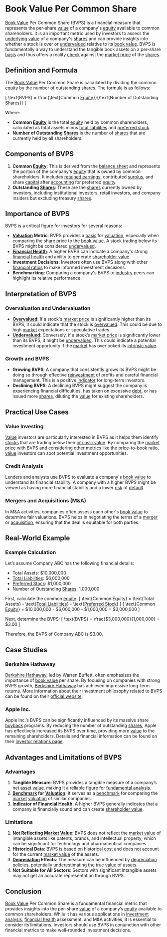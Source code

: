 # Book Value Per Common Share

[Book Value](../b/book_value.md) Per Common Share (BVPS) is a financial measure that represents the per-share [value](../v/value.md) of a company's [equity](../e/equity.md) available to common shareholders. It is an important metric used by investors to assess the [underlying](../u/underlying.md) [value](../v/value.md) of a company's [shares](../s/shares.md) and can provide insights into whether a stock is over or [undervalued](../u/undervalued.md) relative to its [book value](../b/book_value.md). BVPS is fundamentally a way to understand the tangible book assets on a per-share [basis](../b/basis.md) and thus offers a reality [check](../c/check.md) against the [market price](../m/market_price.md) of the [shares](../s/shares.md).

## Definition and Formula
The [Book Value](../b/book_value.md) Per Common Share is calculated by dividing the common [equity](../e/equity.md) by the number of outstanding [shares](../s/shares.md). The formula is as follows:

\[ \text{BVPS} = \frac{\text{Common [Equity](../e/equity.md)}}{\text{Number of Outstanding [Shares](../s/shares.md)}} \]

Where:
- **Common [Equity](../e/equity.md)** is the total [equity](../e/equity.md) held by common shareholders, calculated as total assets minus [total liabilities](../t/total_liabilities.md) and [preferred stock](../p/preferred_stock.md).
- **Number of Outstanding [Shares](../s/shares.md)** is the number of [shares](../s/shares.md) that are currently held by all shareholders.

## Components of BVPS
1. **Common [Equity](../e/equity.md)**: This is derived from the [balance sheet](../b/balance_sheet.md) and represents the portion of the company's [equity](../e/equity.md) that is owned by common shareholders. It includes [retained earnings](../r/retained_earnings.md), contributed [surplus](../s/surplus.md), and share [capital](../c/capital.md) after [accounting](../a/accounting.md) for preferred [equity](../e/equity.md).
2. **Outstanding [Shares](../s/shares.md)**: These are the [shares](../s/shares.md) currently owned by investors, including institutional investors, retail investors, and company insiders but excluding treasury [shares](../s/shares.md).

## Importance of BVPS
BVPS is a critical figure for investors for several reasons:
- **[Valuation](../v/valuation.md) Metric**: BVPS provides a [basis](../b/basis.md) for [valuation](../v/valuation.md), especially when comparing the share price to the [book value](../b/book_value.md). A stock trading below its BVPS might be considered [undervalued](../u/undervalued.md).
- **[Financial Health](../f/financial_health.md)**: A higher BVPS can indicate a company's strong [financial health](../f/financial_health.md) and ability to generate [shareholder value](../s/shareholder_value.md).
- **Investment Decisions**: Investors often use BVPS along with other [financial ratios](../f/financial_ratios.md) to make informed investment decisions.
- **Benchmarking**: Comparing a company's BVPS to [industry](../i/industry.md) peers can highlight its relative performance.

## Interpretation of BVPS
### Overvaluation and Undervaluation
- **[Overvalued](../o/overvalued.md)**: If a stock's [market price](../m/market_price.md) is significantly higher than its BVPS, it could indicate that the stock is [overvalued](../o/overvalued.md). This could be due to high [market](../m/market.md) expectations or speculative trades.
- **[Undervalued](../u/undervalued.md)**: Conversely, if a stock’s [market price](../m/market_price.md) is significantly lower than its BVPS, it might be [undervalued](../u/undervalued.md). This could indicate a potential investment opportunity if the [market](../m/market.md) has overlooked its [intrinsic value](../i/intrinsic_value.md).

### Growth and BVPS
- **Growing BVPS**: A company that consistently grows its BVPS might be doing so through effective [reinvestment](../r/reinvestment.md) of profits and careful financial management. This is a positive [indicator](../i/indicator.md) for long-term investors.
- **Declining BVPS**: A declining BVPS might suggest the company is experiencing financial difficulties, has taken on excessive [debt](../d/debt.md), or has issued more [shares](../s/shares.md), diluting the [value](../v/value.md) for existing shareholders.

## Practical Use Cases
### Value Investing
[Value](../v/value.md) investors are particularly interested in BVPS as it helps them identify [stocks](../s/stock.md) that are trading below their [intrinsic value](../i/intrinsic_value.md). By comparing the [market price](../m/market_price.md) with BVPS and considering other metrics like the price-to-book ratio, [value](../v/value.md) investors can spot potential investment opportunities.

### Credit Analysis
Lenders and analysts use BVPS to evaluate a company's [book value](../b/book_value.md) to understand its financial stability. A company with a higher BVPS might be viewed as having more financial stability and a lower [risk](../r/risk.md) of [default](../d/default.md).

### Mergers and Acquisitions (M&A)
In M&A activities, companies often assess each other's [book value](../b/book_value.md) to determine fair valuations. BVPS helps in negotiating the terms of a [merger](../m/merger.md) or [acquisition](../a/acquisition.md), ensuring that the deal is equitable for both parties.

## Real-World Example
### Example Calculation
Let’s assume Company ABC has the following financial details:
- Total Assets: $10,000,000
- [Total Liabilities](../t/total_liabilities.md): $6,000,000
- [Preferred Stock](../p/preferred_stock.md): $1,000,000
- Number of Outstanding [Shares](../s/shares.md): 1,000,000

First, calculate the common [equity](../e/equity.md):
\[ \text{Common Equity} = \text{Total Assets} - \text{[Total Liabilities](../t/total_liabilities.md)} - \text{[Preferred Stock](../p/preferred_stock.md)} \]
\[ \text{Common [Equity](../e/equity.md)} = \$10,000,000 - \$6,000,000 - \$1,000,000 = \$3,000,000 \]

Next, determine the BVPS:
\[ \text{BVPS} = \frac{\$3,000,000}{1,000,000} = \$3.00 \]

Therefore, the BVPS of Company ABC is $3.00.

## Case Studies
### Berkshire Hathaway
[Berkshire Hathaway](../b/berkshire_hathaway.md), led by Warren Buffett, often emphasizes the importance of [book value](../b/book_value.md) per share. By focusing on companies with strong BVPS growth, [Berkshire Hathaway](../b/berkshire_hathaway.md) has achieved impressive long-term returns. More information about their investment philosophy related to BVPS can be found on their [official website](https://www.berkshirehathaway.com/).

### Apple Inc.
Apple Inc.’s BVPS can be significantly influenced by its massive share [buyback](../b/buyback.md) programs. By reducing the number of outstanding [shares](../s/shares.md), Apple has effectively increased its BVPS over time, providing more [value](../v/value.md) to the remaining shareholders. Details and financial information can be found on their [investor relations page](https://investor.apple.com/).

## Advantages and Limitations of BVPS
### Advantages
1. **Tangible Measure**: BVPS provides a tangible measure of a company’s net [asset](../a/asset.md) [value](../v/value.md), making it a reliable figure for [fundamental analysis](../f/fundamental_analysis.md).
2. **[Benchmark](../b/benchmark.md) for [Valuation](../v/valuation.md)**: It serves as a [benchmark](../b/benchmark.md) for comparing the [market](../m/market.md) [valuation](../v/valuation.md) of similar companies.
3. **[Indicator](../i/indicator.md) of [Financial Health](../f/financial_health.md)**: A higher BVPS generally indicates that a company is financially sound and can create [shareholder value](../s/shareholder_value.md).

### Limitations
1. **Not Reflecting [Market Value](../m/market_value.md)**: BVPS does not reflect the [market value](../m/market_value.md) of intangible assets like patents, brands, and intellectual property, which can be significant for technology and pharmaceutical companies.
2. **Historical Data**: BVPS is based on [historical cost](../h/historical_cost.md) and does not account for the current [market value](../m/market_value.md) of the assets.
3. **[Depreciation](../d/depreciation.md) Effects**: The measure can be influenced by [depreciation](../d/depreciation.md) policies, potentially underestimating the true [value](../v/value.md) of assets.
4. **Not Suitable for All Sectors**: Sectors with significant intangible assets may not get an accurate representation through BVPS.

## Conclusion
[Book Value](../b/book_value.md) Per Common Share is a fundamental financial metric that provides insights into the per-share [value](../v/value.md) of a company’s [equity](../e/equity.md) available to common shareholders. While it has various applications in [investment analysis](../i/investment_analysis.md), [financial health](../f/financial_health.md) assessment, and M&A activities, it is essential to consider its limitations. Investors should use BVPS in conjunction with other financial metrics to make well-rounded investment decisions.